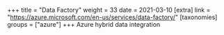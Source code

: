 +++
title = "Data Factory"
weight = 33
date = 2021-03-10
[extra]
link = "https://azure.microsoft.com/en-us/services/data-factory/"
[taxonomies]
groups = ["azure"]
+++
Azure hybrid data integration

